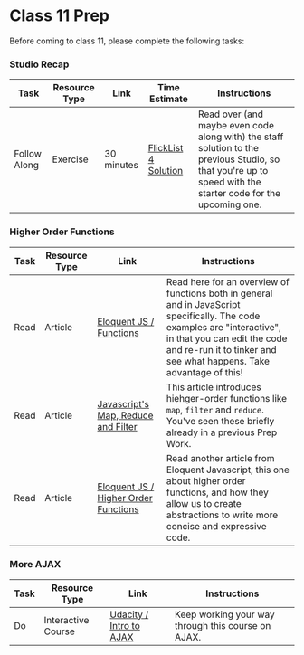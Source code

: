 
# Class 11 Prep

Before coming to class 11, please complete the following tasks:


### Studio Recap
Task | Resource Type | Link | Time Estimate | Instructions
-----|---------------|------|---------------|-------------
Follow Along | Exercise | 30 minutes | [FlickList 4 Solution](https://github.com/LaunchCodeEducation/flicklist/tree/studio4-staff-solution) | Read over (and maybe even code along with) the staff solution to the previous Studio, so that you're up to speed with the starter code for the upcoming one.


### Higher Order Functions

Task | Resource Type | Link | Instructions
-----|---------------|------|-------------
Read | Article | <a href="http://eloquentjavascript.net/03_functions.html" target="_blank">Eloquent JS / Functions</a> | Read here for an overview of functions both in general and in JavaScript specifically. The code examples are "interactive", in that you can edit the code and re-run it to tinker and see what happens. Take advantage of this!
Read | Article | <a href="https://danmartensen.svbtle.com/javascripts-map-reduce-and-filter" target="_blank">Javascript's Map, Reduce and Filter</a> | This article introduces hiehger-order functions like `map`, `filter` and `reduce`. You've seen these briefly already in a previous Prep Work.
Read | Article | <a href="http://eloquentjavascript.net/05_higher_order.html" target="_blank">Eloquent JS / Higher Order Functions</a> | Read another article from Eloquent Javascript, this one about higher order functions, and how they allow us to create abstractions to write more concise and expressive code.

### More AJAX

Task | Resource Type | Link | Instructions
-----|---------------|------|-------------
Do | Interactive Course | <a href="https://classroom.udacity.com/courses/ud110/" target="_blank">Udacity / Intro to AJAX</a> | Keep working your way through this course on AJAX.
